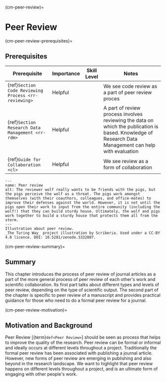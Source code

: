 (cm-peer-review)=
# Peer Review

(cm-peer-review-prerequisites)=
## Prerequisites

| Prerequisite | Importance | Skill Level | Notes |
| -------------|----------|------|----|
| {ref}`Section Code Reviewing Process <rr-reviewing>` | Helpful | | We see code review as a part of peer review proces |
| {ref}`Section Research Data Management <rr-rdm>` | Helpful |  | A part of review process involves reviewing the data on which the publication is based. Knowledge of Research Data Management can help with evaluation |
| {ref}`Guide for Collaboration <cl>` | Helpful |  | We see review as a form of collaboration |

```{figure} ../figures/peer-review-process.*
---
name: Peer review
alt: The reviewer wolf really wants to be friends with the pigs, but the pigs perceive the wolf as a threat. The pigs work amongst themselves (with their coauthors, colleagues, and office-mates) to improve their defenses against the world. However, it is not until the pigs open their work to input from the entire community (including the wolf!) that they can build sturdy house. Ultimately, the wolf and pigs work together to build a sturdy house that protects them all from the storm.
---
Illustration about peer review.
_The Turing Way_ project illustration by Scriberia. Used under a CC-BY 4.0 licence. DOI: 10.5281/zenodo.3332807.
```

(cm-peer-review-summary)=
## Summary

This chapter introduces the process of peer review of journal articles as a part of the more general process of peer review of each other's work and scientific collaboration. Its first part talks about different types and levels of peer review, depending on the type of scientific output. The second part of the chapter is specific to peer review of a manuscript and provides practical guidance for those who need to do a formal peer review for a journal.


(cm-peer-review-motivation)=
## Motivation and Background

Peer Review [{term}`def<Peer Review>`] should be seen as process that helps to improve the quality of the research. 
Peer review can be formal or informal and ideally occurs at different levels throughout a project. 
Traditionally the formal peer review has been associated with publishing a journal article. 
However, new forms of peer review are emerging in publishing and also beyond in the research landscape.
We want to highlight that peer review happens on different levels throughout a project, and is an ultimate form of engaging with other people's work.

